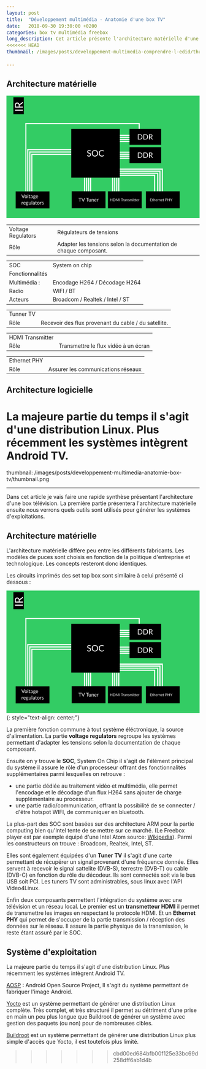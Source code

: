 ```yaml
---
layout: post
title:  "Développement multimédia - Anatomie d'une box TV"
date:   2018-09-30 19:30:00 +0200
categories: box tv multimédia freebox
long_description: Cet article présente l'architecture matérielle d'une box télévision, nous verrons également les utilitaires qui sont utilisés pour générer une distribution.
<<<<<<< HEAD
thumbnail: /images/posts/developpement-multimedia-comprendre-l-edid/thumbnail.png

---
```



## Architecture matérielle


![](/images/posts/developpement-multimedia-anatomie-box-tv/board.png)


<table>
  <tr>
    <td>
      Voltage Regulators
    </td>
    <td>Régulateurs de tensions
    </td>
  </tr>
  <tr>
    <td>
      Rôle
    </td>
    <td>
      Adapter les tensions selon la documentation de chaque composant.
    </td>    
  </tr>
</table>

<table>
  <tr>
    <td>SOC</td>
    <td>System on chip</td>
  </tr>
  <tr>
    <td>
      Fonctionnalités
    </td>
    <td>
    </td>    
  </tr>
  <tr>
    <td>
      Multimédia :
    </td>
    <td>
      Encodage H264 / Décodage H264
    </td>   
  </tr>  
  <tr>
    <td>
      Radio
    </td>
    <td>
      WIFI / BT
    </td>   
  </tr>  
  <tr>
    <td>
      Acteurs
    </td>
    <td>
      Broadcom / Realtek / Intel / ST
    </td>   
  </tr>  
</table>

<table>
  <tr>
    <td>
      Tunner TV
    </td>
    <td>
    </td>
  </tr>
  <tr>
    <td>
      Rôle
    </td>
    <td>
    Recevoir des flux provenant du cable / du satellite.
    </td>    
  </tr>
</table>


<table>
  <tr>
    <td>
      HDMI Transmitter
    </td>
    <td>
    </td>
  </tr>
  <tr>
    <td>
      Rôle
    </td>
    <td>
      Transmettre le flux vidéo à un écran
    </td>    
  </tr>
</table>

<table>
  <tr>
    <td>
      Ethernet PHY
    </td>
    <td>
    </td>
  </tr>
  <tr>
    <td>
      Rôle
    </td>
    <td>
      Assurer les communications réseaux
    </td>    
  </tr>
</table>

## Architecture logicielle

La majeure partie du temps il s'agit d'une distribution Linux. Plus récemment les systèmes intègrent Android TV.
=======
thumbnail: /images/posts/developpement-multimedia-anatomie-box-tv/thumbnail.png

---

Dans cet article je vais faire une rapide synthèse présentant l'architecture d'une box télévision. La première partie présentera l'architecture matérielle ensuite nous verrons quels outils sont utilisés pour générer les systèmes d'exploitations.

## Architecture matérielle

L'architecture matérielle diffère peu entre les différents fabricants. Les modèles de puces sont choisis en fonction de la politique d'entreprise et technologique. Les concepts resteront donc identiques.

Les circuits imprimés des set top box sont similaire à celui présenté ci dessous :   

![](/images/posts/developpement-multimedia-anatomie-box-tv/board.png){: style="text-align: center;"}

La première fonction commune à tout système éléctronique, la source d'alimentation. La partie **voltage regulators** regroupe les systèmes permettant d'adapter les tensions selon la documentation de chaque composant.

Ensuite on y trouve le **SOC**, System On Chip il s'agit de l'élément principal du système il assure le rôle d'un processeur offrant des fonctionnalités supplémentaires parmi lesquelles on retrouve :
- une partie dédiée au traitement vidéo et multimédia, elle permet l'encodage et le décodage d'un flux H264 sans ajouter de charge supplémentaire au processeur.
- une partie radio/communication, offrant la possibilité de se connecter / d'être hotspot WIFI, de communiquer en bluetooth.

La plus-part des SOC sont basées sur des architecture ARM pour la partie computing bien qu'Intel tente de se mettre sur ce marché. (Le Freebox player est par exemple équipé d'une Intel Atom source: [Wikipedia](https://fr.wikipedia.org/wiki/Freebox)). Parmi les constructeurs on trouve : Broadcom, Realtek, Intel, ST.

Elles sont également équipées d'un **Tuner TV** il s'agit d'une carte permettant de récupérer un signal provenant d'une fréquence donnée. Elles servent à recevoir le signal sattelite (DVB-S), terrestre (DVB-T) ou cable (DVB-C) en fonction du rôle du décodeur. Ils sont connectés soit via le bus USB soit PCI. Les tuners TV sont administrables, sous linux avec l'API Video4Linux.

Enfin deux composants permettent l'intégration du système avec une télévision et un réseau local. Le premier est un **transmetteur HDMI** il permet de transmettre les images en respectant le protocole HDMI. Et un **Ethernet PHY** qui permet de s'occuper de la partie transmission / réception des données sur le réseau. Il assure la partie physique de la transmission, le reste étant assuré par le SOC.

## Système d'exploitation

La majeure partie du temps il s'agit d'une distribution Linux. Plus récemment les systèmes intègrent Android TV.

[AOSP](https://source.android.com/) : Android Open Source Project, Il s'agit du système permettant de fabriquer l'image Android.

[Yocto](https://www.yoctoproject.org/) est un système permettant de générer une distribution Linux complète. Très complet, et très structuré il permet au détriment d'une prise en main un peu plus longue que Buildroot de générer un système avec gestion des paquets (ou non) pour de nombreuses cibles.

[Buildroot](https://www.buildroot.org/)  est un système permettant de générer une distribution Linux  plus simple d'accès que Yocto, il est toutefois plus limité.  
>>>>>>> cbd00ed684bfb00f125e33bc69d258dff6ab1d4b
